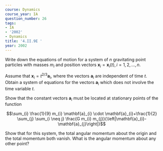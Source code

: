 ```yaml
---
course: Dynamics
course_year: IA
question_number: 26
tags:
- IA
- '2002'
- Dynamics
title: '4.II.9E '
year: 2002
---
```



Write down the equations of motion for a system of $n$ gravitating point particles with masses $m_{i}$ and position vectors $\mathbf{x}_{i}=\mathbf{x}_{i}(t), i=1,2, \ldots, n$.

Assume that $\mathbf{x}_{i}=t^{2 / 3} \mathbf{a}_{i}$, where the vectors $\mathbf{a}_{i}$ are independent of time $t$. Obtain a system of equations for the vectors $\mathbf{a}_{i}$ which does not involve the time variable $t$.

Show that the constant vectors $\mathbf{a}_{i}$ must be located at stationary points of the function

$$\sum_{i} \frac{1}{9} m_{i} \mathbf{a}_{i} \cdot \mathbf{a}_{i}+\frac{1}{2} \sum_{j} \sum_{i \neq j} \frac{G m_{i} m_{j}}{\left|\mathbf{a}_{i}-\mathbf{a}_{j}\right|}$$

Show that for this system, the total angular momentum about the origin and the total momentum both vanish. What is the angular momentum about any other point?